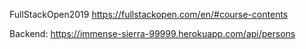 FullStackOpen2019
https://fullstackopen.com/en/#course-contents

Backend: https://immense-sierra-99999.herokuapp.com/api/persons